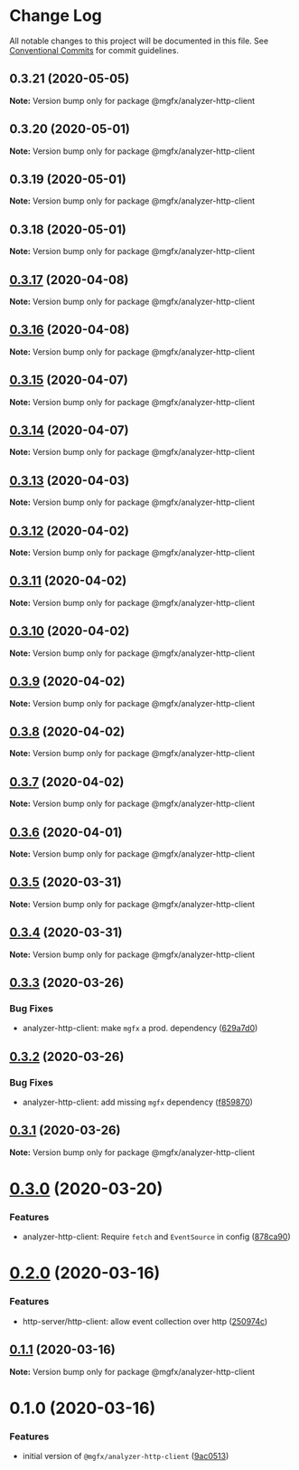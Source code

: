 # Change Log

All notable changes to this project will be documented in this file.
See [Conventional Commits](https://conventionalcommits.org) for commit guidelines.

## 0.3.21 (2020-05-05)

**Note:** Version bump only for package @mgfx/analyzer-http-client





## 0.3.20 (2020-05-01)

**Note:** Version bump only for package @mgfx/analyzer-http-client





## 0.3.19 (2020-05-01)

**Note:** Version bump only for package @mgfx/analyzer-http-client





## 0.3.18 (2020-05-01)

**Note:** Version bump only for package @mgfx/analyzer-http-client





## [0.3.17](https://github.com/ai-labs-team/mgFx/compare/@mgfx/analyzer-http-client@0.3.16...@mgfx/analyzer-http-client@0.3.17) (2020-04-08)

**Note:** Version bump only for package @mgfx/analyzer-http-client





## [0.3.16](https://github.com/ai-labs-team/mgFx/compare/@mgfx/analyzer-http-client@0.3.15...@mgfx/analyzer-http-client@0.3.16) (2020-04-08)

**Note:** Version bump only for package @mgfx/analyzer-http-client





## [0.3.15](https://github.com/ai-labs-team/mgFx/compare/@mgfx/analyzer-http-client@0.3.14...@mgfx/analyzer-http-client@0.3.15) (2020-04-07)

**Note:** Version bump only for package @mgfx/analyzer-http-client





## [0.3.14](https://github.com/ai-labs-team/mgFx/compare/@mgfx/analyzer-http-client@0.3.13...@mgfx/analyzer-http-client@0.3.14) (2020-04-07)

**Note:** Version bump only for package @mgfx/analyzer-http-client





## [0.3.13](https://github.com/ai-labs-team/mgFx/compare/@mgfx/analyzer-http-client@0.3.12...@mgfx/analyzer-http-client@0.3.13) (2020-04-03)

**Note:** Version bump only for package @mgfx/analyzer-http-client





## [0.3.12](https://github.com/ai-labs-team/mgFx/compare/@mgfx/analyzer-http-client@0.3.11...@mgfx/analyzer-http-client@0.3.12) (2020-04-02)

**Note:** Version bump only for package @mgfx/analyzer-http-client





## [0.3.11](https://github.com/ai-labs-team/mgFx/compare/@mgfx/analyzer-http-client@0.3.10...@mgfx/analyzer-http-client@0.3.11) (2020-04-02)

**Note:** Version bump only for package @mgfx/analyzer-http-client





## [0.3.10](https://github.com/ai-labs-team/mgFx/compare/@mgfx/analyzer-http-client@0.3.9...@mgfx/analyzer-http-client@0.3.10) (2020-04-02)

**Note:** Version bump only for package @mgfx/analyzer-http-client





## [0.3.9](https://github.com/ai-labs-team/mgFx/compare/@mgfx/analyzer-http-client@0.3.8...@mgfx/analyzer-http-client@0.3.9) (2020-04-02)

**Note:** Version bump only for package @mgfx/analyzer-http-client





## [0.3.8](https://github.com/ai-labs-team/mgFx/compare/@mgfx/analyzer-http-client@0.3.7...@mgfx/analyzer-http-client@0.3.8) (2020-04-02)

**Note:** Version bump only for package @mgfx/analyzer-http-client





## [0.3.7](https://github.com/ai-labs-team/mgFx/compare/@mgfx/analyzer-http-client@0.3.6...@mgfx/analyzer-http-client@0.3.7) (2020-04-02)

**Note:** Version bump only for package @mgfx/analyzer-http-client





## [0.3.6](https://github.com/ai-labs-team/mgFx/compare/@mgfx/analyzer-http-client@0.3.5...@mgfx/analyzer-http-client@0.3.6) (2020-04-01)

**Note:** Version bump only for package @mgfx/analyzer-http-client





## [0.3.5](https://github.com/ai-labs-team/mgFx/compare/@mgfx/analyzer-http-client@0.3.4...@mgfx/analyzer-http-client@0.3.5) (2020-03-31)

**Note:** Version bump only for package @mgfx/analyzer-http-client





## [0.3.4](https://github.com/ai-labs-team/mgFx/compare/@mgfx/analyzer-http-client@0.3.3...@mgfx/analyzer-http-client@0.3.4) (2020-03-31)

**Note:** Version bump only for package @mgfx/analyzer-http-client





## [0.3.3](https://github.com/ai-labs-team/mgFx/compare/@mgfx/analyzer-http-client@0.3.2...@mgfx/analyzer-http-client@0.3.3) (2020-03-26)


### Bug Fixes

* analyzer-http-client: make `mgfx` a prod. dependency ([629a7d0](https://github.com/ai-labs-team/mgFx/commit/629a7d0))





## [0.3.2](https://github.com/ai-labs-team/mgFx/compare/@mgfx/analyzer-http-client@0.3.1...@mgfx/analyzer-http-client@0.3.2) (2020-03-26)


### Bug Fixes

* analyzer-http-client: add missing `mgfx` dependency ([f859870](https://github.com/ai-labs-team/mgFx/commit/f859870))





## [0.3.1](https://github.com/ai-labs-team/mgFx/compare/@mgfx/analyzer-http-client@0.3.0...@mgfx/analyzer-http-client@0.3.1) (2020-03-26)

**Note:** Version bump only for package @mgfx/analyzer-http-client





# [0.3.0](https://github.com/ai-labs-team/mgFx/compare/@mgfx/analyzer-http-client@0.2.0...@mgfx/analyzer-http-client@0.3.0) (2020-03-20)


### Features

* analyzer-http-client: Require `fetch` and `EventSource` in config ([878ca90](https://github.com/ai-labs-team/mgFx/commit/878ca90))





# [0.2.0](https://github.com/ai-labs-team/mgFx/compare/@mgfx/analyzer-http-client@0.1.1...@mgfx/analyzer-http-client@0.2.0) (2020-03-16)


### Features

* http-server/http-client: allow event collection over http ([250974c](https://github.com/ai-labs-team/mgFx/commit/250974c))





## [0.1.1](https://github.com/ai-labs-team/mgFx/compare/@mgfx/analyzer-http-client@0.1.0...@mgfx/analyzer-http-client@0.1.1) (2020-03-16)

**Note:** Version bump only for package @mgfx/analyzer-http-client





# 0.1.0 (2020-03-16)


### Features

* initial version of `@mgfx/analyzer-http-client` ([9ac0513](https://github.com/ai-labs-team/mgFx/commit/9ac0513))
